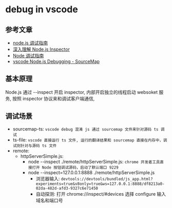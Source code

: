 # debug in vscode
## 参考文章
- [node.js 调试指南](https://nodejs.org/zh-cn/docs/guides/debugging-getting-started/)
- [深入理解 Node.js Inspector](https://zhuanlan.zhihu.com/p/396463046)
- [Node 调试指南](https://nodejs.org/zh-cn/docs/guides/debugging-getting-started/)
- [vscode Node.js Debugging - SourceMap](https://code.visualstudio.com/docs/nodejs/nodejs-debugging#_source-maps)

## 基本原理
Node.js 通过 --inspect 开启 inspector, 内部开启独立的线程启动 websoket 服务, 按照 inspector 协议来和调试客户端通信, 

## 调试场景
- sourcemap-ts: `vscode debug 混淆 js 通过 sourcemap 文件来针对源码 ts 调试`
- ts-file: `vscode 直接运行 ts 文件, 运行的翻译结果和 sourcemap 直接在内存中，调试则针对与源码 ts 文件`
- remote:
  - httpServerSimple.js: 
    - node --inspect ./remote/httpServerSimple.js: `chrome 开发者工具直接打开 Node 按钮调试源码，启动了默认端口 9229`
    - node --inspect=127.0.0.1:8888 ./remote/httpServerSimple.js
      - 浏览器输入: `devtools://devtools/bundled/js_app.html?experiments=true&v8only=true&ws=127.0.0.1:8888/df8213a0-02da-482d-afd3-9327c6e71450`
      - 自动探测: 打开 chrome://inspect/#devices 选择 configure 输入域名和端口号
        